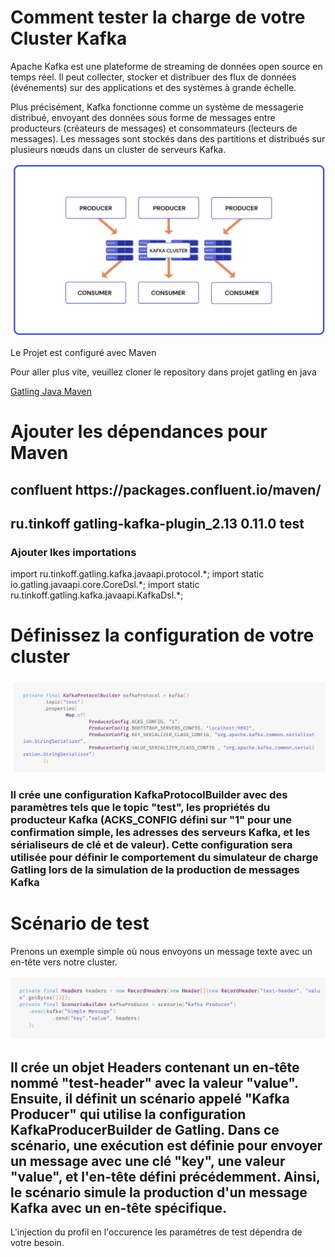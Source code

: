 <h1>Comment tester la charge de votre Cluster Kafka</h1>
Apache Kafka est une plateforme de streaming de données open source en temps réel. Il peut collecter, stocker et distribuer des flux de données (événements) sur des applications et des systèmes à grande échelle.

Plus précisément, Kafka fonctionne comme un système de messagerie distribué, envoyant des données sous forme de messages entre producteurs (créateurs de messages) et consommateurs (lecteurs de messages). Les messages sont stockés dans des partitions et distribués sur plusieurs nœuds dans un cluster de serveurs Kafka.

<img src="images/kafka.png">


Le Projet est configuré avec Maven

Pour aller plus vite, veuillez cloner le repository dans projet gatling en java

<a href="https://github.com/gatling/gatling-maven-plugin-demo-java">Gatling Java Maven</a>

<h1>Ajouter les dépendances pour Maven</h1>


<h2>
<repositories>
 <repository>
   <id>confluent</id>
   <url>https://packages.confluent.io/maven/</url>
 </repository>
</repositories>
</h2>

<h2>
<dependency>
 <groupId>ru.tinkoff</groupId>
 <artifactId>gatling-kafka-plugin_2.13</artifactId>
 <version>0.11.0</version>
 <scope>test</scope>
</dependency>
</h2>


<h3>
Ajouter lkes importations 
</h3>
import ru.tinkoff.gatling.kafka.javaapi.protocol.*;
import static io.gatling.javaapi.core.CoreDsl.*;
import static ru.tinkoff.gatling.kafka.javaapi.KafkaDsl.*;

<h1>Définissez la configuration de votre cluster</h1>

<img src="images/configKafka.png">

<h3>
Il crée une configuration KafkaProtocolBuilder avec des paramètres tels que le topic "test", les propriétés du producteur Kafka (ACKS_CONFIG défini sur "1" pour une confirmation simple, les adresses des serveurs Kafka, et les sérialiseurs de clé et de valeur). Cette configuration sera utilisée pour définir le comportement du simulateur de charge Gatling lors de la simulation de la production de messages Kafka

</h3>


<h1>Scénario de test</h1>

Prenons un exemple simple où nous envoyons un message texte avec un en-tête vers notre cluster.

<img src="images/scenario.png">

<h2>
Il crée un objet Headers contenant un en-tête nommé "test-header" avec la valeur "value". Ensuite, il définit un scénario appelé "Kafka Producer" qui utilise la configuration KafkaProducerBuilder de Gatling. Dans ce scénario, une exécution est définie pour envoyer un message avec une clé "key", une valeur "value", et l'en-tête défini précédemment. Ainsi, le scénario simule la production d'un message Kafka avec un en-tête spécifique.
</h2>

L'injection du profil en l'occurence les paramétres de test dépendra de votre besoin.
